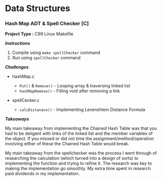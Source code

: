 # Data Structures
### Hash Map ADT & Spell Checker [C]

**Project Type :** C99 Linux Makefile

*__Instructions__*
1. Compile using `make spellChecker` command
1. Run using `spellChecker` command

*__Challenges__*
* hashMap.c
  * `Put()` & `Remove()` - Looping array & traversing linked list
  * `hashMapRemove()` - Filling void after removing a link

* spellCecker.c
  * `calcDistanace()` - Implementing Levenshtein Distance Formula

*__Takeaways__*

My main takeaway from implementing the Chained Hash Table was that you had to be deligent with links of the linked list and the member variables of the object. If you missed or did not time the assignment/method/operation involving either of these the Chained Hash Table would break.

My main takeaway from the spellchecker was the process I went through of researching the calculation (which turned into a design of sorts) to implementing the function and trying to refine it. The research was key to making the implementation go smoothly. My extra time spent in research paid dividends in my implementation.


